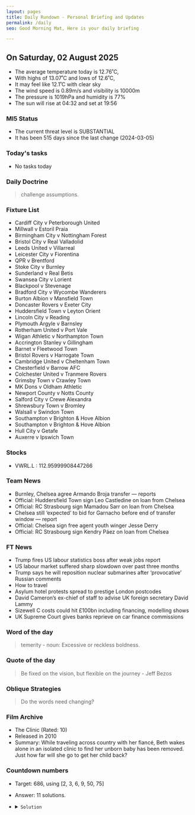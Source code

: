 ```yaml
---
layout: pages
title: Daily Rundown - Personal Briefing and Updates
permalink: /daily
seo: Good Morning Mat, Here is your daily briefing

---
```


<!-- weather_marker starts -->
## On Saturday, 02 August 2025

- The average temperature today is 12.76˚C,
- With highs of 13.07˚C and lows of 12.6˚C,
- It may feel like 12.1˚C with clear sky
- The wind speed is 0.89m/s and visibility is 10000m
- The pressure is 1019hPa and humidity is 77%
- The sun will rise at 04:32 and set at 19:56

<!-- weather_marker ends -->

### MI5 Status
<!-- threat_marker starts -->
- The current threat level is <span class="highlighter">SUBSTANTIAL</span>
- It has been 515 days since the last change (2024-03-05)

<!-- threat_marker ends -->

### Today's tasks
<!-- task_marker starts -->
- No tasks today
<!-- task_marker ends -->

### Daily Doctrine
<!-- doctrine_marker starts -->
> challenge assumptions.
<!-- doctrine_marker ends -->

### Fixture List

<!-- fixture_marker starts -->
- Cardiff City v Peterborough United
- Millwall v Estoril Praia
- Birmingham City v Nottingham Forest
- Bristol City v Real Valladolid
- Leeds United v Villarreal
- Leicester City v Fiorentina
- QPR v Brentford
- Stoke City v Burnley
- Sunderland v Real Betis
- Swansea City v Lorient
- Blackpool v Stevenage
- Bradford City v Wycombe Wanderers
- Burton Albion v Mansfield Town
- Doncaster Rovers v Exeter City
- Huddersfield Town v Leyton Orient
- Lincoln City v Reading
- Plymouth Argyle v Barnsley
- Rotherham United v Port Vale
- Wigan Athletic v Northampton Town
- Accrington Stanley v Gillingham
- Barnet v Fleetwood Town
- Bristol Rovers v Harrogate Town
- Cambridge United v Cheltenham Town
- Chesterfield v Barrow AFC
- Colchester United v Tranmere Rovers
- Grimsby Town v Crawley Town
- MK Dons v Oldham Athletic
- Newport County v Notts County
- Salford City v Crewe Alexandra
- Shrewsbury Town v Bromley
- Walsall v Swindon Town
- Southampton v Brighton & Hove Albion
- Southampton v Brighton & Hove Albion
- Hull City v Getafe
- Auxerre v Ipswich Town
<!-- fixture_marker ends -->

### Stocks

<!-- stocks_marker starts -->

- VWRL.L : 112.95999908447266

<!-- stocks_marker ends -->

### Team News
<!-- news_marker starts -->

- Burnley, Chelsea agree Armando Broja transfer — reports
- Official: Huddersfield Town sign Leo Castledine on loan from Chelsea
- Official: RC Strasbourg sign Mamadou Sarr on loan from Chelsea
- Chelsea still ‘expected’ to bid for Garnacho before end of transfer window — report
- Official: Chelsea sign free agent youth winger Jesse Derry
- Official: RC Strasbourg sign Kendry Páez on loan from Chelsea

<!-- news_marker ends -->

### FT News

<!-- ftnews_marker starts -->

- Trump fires US labour statistics boss after weak jobs report
- US labour market suffered sharp slowdown over past three months
- Trump says he will reposition nuclear submarines after ‘provocative’ Russian comments
- How to travel
- Asylum hotel protests spread to prestige London postcodes
- David Cameron’s ex-chief of staff to advise UK foreign secretary David Lammy
- Sizewell C costs could hit £100bn including financing, modelling shows
- UK Supreme Court gives banks reprieve on car finance commissions

<!-- ftnews_marker ends -->

### Word of the day

<!-- word_marker starts -->

 > temerity - noun: Excessive or reckless boldness.

<!-- word_marker ends -->

### Quote of the day
<!-- quote_marker starts -->

> Be fixed on the vision, but flexible on the journey - Jeff Bezos

<!-- quote_marker ends -->

### Oblique Strategies
<!-- eno_marker starts -->
> Do the words need changing?

<!-- eno_marker ends -->

### Film Archive

<!-- film_marker starts -->
- The Clinic (Rated: 10)
- Released in 2010
- Summary: While traveling across country with her fiancé, Beth wakes alone in an isolated clinic to find her unborn baby has been removed. Just how far will she go to get her child back?
<!-- film_marker ends -->

### Countdown numbers
<!-- game_marker starts -->

- Target: 686, using [2, 3, 6, 9, 50, 75]
- Answer: 11 solutions.

- <details><summary><code>Solution</code></summary>

  Solution: ( ( 50 + 3 + 2 ) x 75 - 9 ) / 6

   </details>

<!-- game_marker ends -->
